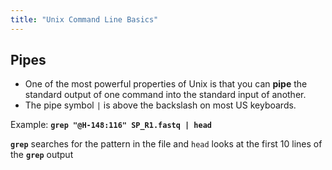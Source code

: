 ```yaml
---
title: "Unix Command Line Basics"
---
```


## Pipes

- One of the most powerful properties of Unix is that you can **pipe** the standard output of one command into the standard input of another.
- The pipe symbol `|` is above the backslash on most US keyboards.

Example: **`grep "@H-148:116" SP_R1.fastq | head`**

**`grep`** searches for the pattern in the file and `head` looks at the first 10 lines of the **`grep`** output
